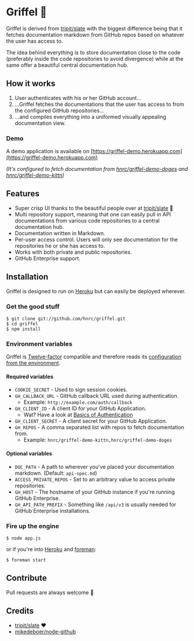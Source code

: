 # Griffel :tophat:

Griffel is derived from [tripit/slate](https://github.com/tripit/slate) with the biggest difference being that it fetches documentation markdown from GitHub repos based on whatever the user has access to.

The idea behind everything is to store documentation close to the code (preferably inside the code repositories to avoid divergence) while at the same offer a beautiful central documentation hub.

## How it works

1. User authenticates with his or her GitHub account...
2. ...Griffel fetches the documentations that the user has access to from the configured GitHub repositories...
3. ...and compiles everything into a uniformed visually appealing documentation view.

### Demo

A demo application is available on [https://griffel-demo.herokuapp.com](https://griffel-demo.herokuapp.com)

*(It's configured to fetch documentation from [hnrc/griffel-demo-doges](https://github.com/hnrc/griffel-demo-doges) and [hnrc/griffel-demo-kittn](https://github.com/hnrc/griffel-demo-kittn))*

## Features
* Super crisp UI thanks to the beautiful people over at [tripit/slate](https://github.com/tripit/slate) :bow:
* Multi repository support, meaning that one can easily pull in API documentations from various code repositories to a central documentation hub.
* Documentation written in Markdown.
* Per-user access control. Users will only see documentation for the repositories he or she has access to.
* Works with both private and public repositories.
* GitHub Enterprise support.

## Installation

Griffel is designed to run on [Heroku](http://heroku.com) but can easily be deployed wherever.

### Get the good stuff
```
$ git clone git://github.com/hnrc/griffel.git
$ cd griffel
$ npm install
```

### Environment variables
Griffel is [Twelve-factor](http://12factor.net) compatible and therefore reads its [configuration from the environment](http://12factor.net/config).

#### Required variables
* `COOKIE_SECRET` - Used to sign session cookies.
* `GH_CALLBACK_URL` - GitHub callback URL used during authentication.
    * Example: `http://example.com/auth/callback`
* `GH_CLIENT_ID` - A client ID for your GitHub Application.
    * Wat? Have a look at [Basics of Authentication](https://developer.github.com/guides/basics-of-authentication/)
* `GH_CLIENT_SECRET` - A client secret for your GitHub Application.
* `GH_REPOS` - A comma separated list with repos to fetch documentation from.
    * Example: `hnrc/griffel-demo-kittn,hnrc/griffel-demo-doges`

#### Optional variables
* `DOC_PATH` - A path to wherever you've placed your documentation markdown. (Default: `api-spec.md`)
* `ACCESS_PRIVATE_REPOS` - Set to an arbitrary value to access private repositories.
* `GH_HOST` - The hostname of your GitHub instance if you're running GitHub Enterprise.
* `GH_API_PATH_PREFIX` - Something like `/api/v3` is usually needed for GitHub Enterprise installations.

### Fire up the engine
```
$ node app.js
```

or if you're into [Heroku](http://heroku.com) and [foreman](https://github.com/ddollar/foreman):

```
$ foreman start
```

## Contribute

Pull requests are always welcome :beers:

## Credits
* [tripit/slate](https://github.com/tripit/slate) :heart:
* [mikedeboer/node-github](https://github.com/mikedeboer/node-github)
